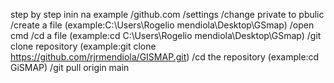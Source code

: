 step by step inin na example
/github.com
/settings
/change private to pbulic
/create a file (example:C:\Users\Rogelio mendiola\Desktop\GSmap)
/open cmd
/cd a file (example:cd C:\Users\Rogelio mendiola\Desktop\GSmap)
/git clone repository (example:git clone https://github.com/rjrmendiola/GISMAP.git)
/cd the repository (example:cd GiSMAP)
/git pull origin main 
